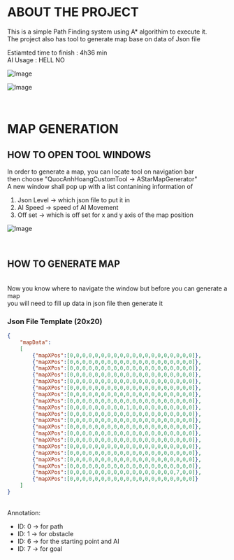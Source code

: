 # ABOUT THE PROJECT
<ins> </ins>
This is a simple Path Finding system using A* algorithim to execute it.<br>
The project also has tool to generate map base on data of Json file
<br>

Estiamted time to finish : 4h36 min
<br>
AI Usage : HELL NO


![Image](https://github.com/user-attachments/assets/f53d13c0-4a1b-426e-a92f-3feb43dacf30)

![Image](https://github.com/user-attachments/assets/c569fef0-ed87-455a-b09f-5a19fe1d841b)

<br>

# MAP GENERATION
<ins> </ins>
## HOW TO OPEN TOOL WINDOWS
<ins> </ins>
In order to generate a map, you can locate tool on navigation bar<br>
then choose "QuocAnhHoangCustomTool -> AStarMapGenerator" <br>
A new window shall pop up with a list contanining information of<br>
<ol>
  <li>Json Level -> which json file to put it in</li>
  <li>AI Speed -> speed of AI Movement</li>
  <li>Off set -> which is off set for x and y axis of the map position</li>
</ol>

![Image](https://github.com/user-attachments/assets/35029c40-78fa-42d0-b382-f14405c523db)


<br>

## HOW TO GENERATE MAP
<ins> </ins>
<br>
Now you know where to navigate the window but before you can generate a map<br>
you will need to fill up data in json file then generate it<br>

### Json File Template (20x20)
```json
{
    "mapData":
    [
        {"mapXPos":[0,0,0,0,0,0,0,0,0,0,0,0,0,0,0,0,0,0,0,0]},
        {"mapXPos":[0,6,0,0,0,0,0,0,0,0,0,0,0,0,0,0,0,0,0,0]},
        {"mapXPos":[0,0,0,0,0,0,0,0,0,0,0,0,0,0,0,0,0,0,0,0]},
        {"mapXPos":[0,0,0,0,0,0,0,0,0,0,0,0,0,0,0,0,0,0,0,0]},
        {"mapXPos":[0,0,0,0,0,0,0,0,0,0,0,0,0,0,0,0,0,0,0,0]},
        {"mapXPos":[0,0,0,0,0,0,0,0,0,0,0,0,0,0,0,0,0,0,0,0]},
        {"mapXPos":[0,0,0,0,0,0,0,0,0,0,0,0,0,0,0,0,0,0,0,0]},
        {"mapXPos":[0,0,0,0,0,0,0,0,0,0,0,0,0,0,0,0,0,0,0,0]},
        {"mapXPos":[0,0,0,0,0,0,0,0,0,1,0,0,0,0,0,0,0,0,0,0]},
        {"mapXPos":[0,0,0,0,0,0,0,0,0,0,0,0,0,0,0,0,0,0,0,0]},
        {"mapXPos":[0,0,0,0,0,0,0,0,0,0,0,0,0,0,0,0,0,0,0,0]},
        {"mapXPos":[0,0,0,0,0,0,0,0,0,0,0,0,0,0,0,0,0,0,0,0]},
        {"mapXPos":[0,0,0,0,0,0,0,0,0,0,0,0,0,0,0,0,0,0,0,0]},
        {"mapXPos":[0,0,0,0,0,0,0,0,0,0,0,0,0,0,0,0,0,0,0,0]},
        {"mapXPos":[0,0,0,0,0,0,0,0,0,0,0,0,0,0,0,0,0,0,0,0]},
        {"mapXPos":[0,0,0,0,0,0,0,0,0,0,0,0,0,0,0,0,0,0,0,0]},
        {"mapXPos":[0,0,0,0,0,0,0,0,0,0,0,0,0,0,0,0,0,0,0,0]},
        {"mapXPos":[0,0,0,0,0,0,0,0,0,0,0,0,0,0,0,0,0,0,0,0]},
        {"mapXPos":[0,0,0,0,0,0,0,0,0,0,0,0,0,0,0,0,0,7,0,0]},
        {"mapXPos":[0,0,0,0,0,0,0,0,0,0,0,0,0,0,0,0,0,0,0,0]}
    ]
}
```
<br>
Annotation: <br>
<ul>
  <li>ID: 0 -> for path</li>
  <li>ID: 1 -> for obstacle</li>
  <li>ID: 6 -> for the starting point and AI</li>
  <li>ID: 7 -> for goal</li>
</ul>
